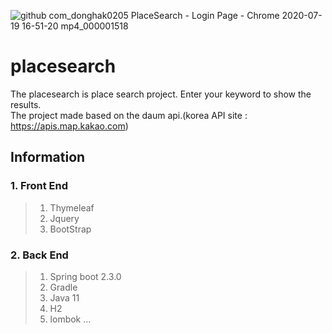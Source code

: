 
![github com_donghak0205 PlaceSearch - Login Page - Chrome 2020-07-19 16-51-20 mp4_000001518](https://user-images.githubusercontent.com/58127426/87871841-e7686780-c9ee-11ea-96ef-028820b1ee68.gif)


# placesearch
The placesearch is place search project. Enter your keyword to show the results.  
The project made based on the daum api.(korea API site : https://apis.map.kakao.com)

## Information
### 1. Front End
 > 1. Thymeleaf
 > 2. Jquery
 > 3. BootStrap

### 2. Back End
> 1. Spring boot 2.3.0
> 2. Gradle
> 3. Java 11
> 4. H2
> 5. lombok
...
